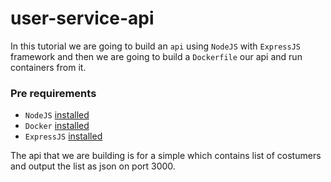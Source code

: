 # user-service-api
In this tutorial we are going to build an `api` using `NodeJS` with `ExpressJS` framework and then we are going to build a `Dockerfile` our api and run containers from it.
### Pre requirements
* `NodeJS` [installed](https://nodejs.org/en/)
* `Docker` [installed](https://docs.docker.com/get-docker/)
* `ExpressJS` [installed](http://expressjs.com/en/starter/installing.html)

The api that we are building is for a simple which contains list of costumers and output the list as json on port 3000.

